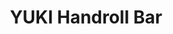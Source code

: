 ---
layout: place
title: "YUKI Handroll Bar"
permalink: /texas/austin/yuki-handroll-bar.html
stateAbbr: TX
stateName: Texas
cityName: Austin
seo:
  name: "YUKI Handroll Bar"
  type: Restaurant
  links: http://yukihandroll.com/
description: "YUKI Handroll Bar serves delicious sushi in Austin, Texas. Try fresh Japanese dishes for a great dining experience. Available for takeout, delivery, lunch, and dinner."
place_id: ChIJAykSq3A1W4YRYca6HwwrKXw
photos:
  - name: >-
      places/ChIJAykSq3A1W4YRYca6HwwrKXw/photos/AeeoHcLgJWWj34QOxkKaJjdOoUPdC5AreyFaicQiDjIVPlaQ0_qQt5In904PWrwzTIVLzZAjHZJezIn-S_GunM4rtkRkFtWK0nJdHbHURjMD7xKBthgntWWshCpfDvc885y9RGOvuo0EsiKs7s0xOXMZEuNSQYixyYjSBGO4uNSZTYJy-xMAQ8MZ3a_ut9sOjL8BdhSk78jtImnOjMH3wWKniR4lsp9VXg5li4M1-eVr_97YhDJhi7eXGms7Vhgyc6sHIojU47ot9C37-pucWjSOXbq-L6FVVLpGnQ0w5sLoCY7Ws6-yc7FOD7rL_5nygjRpeeBxU64onXbRgcHQvkGkyGg7acjKhEOY1I9DkIycbYorMNlsbzrpslspApasg0Uw9vuEjSkQAG3cVEUqRzdf973IXmRKsv6-Nj3zHOaWGsjXsg
    widthPx: 4032
    heightPx: 3024
    authorAttributions:
      - displayName: Yohan Ghang
        uri: https://maps.google.com/maps/contrib/108114263846272115338
        photoUri: >-
          https://lh3.googleusercontent.com/a-/ALV-UjUgVJ5JuzwxE4BDUEacslxgHe3P7z7vHoYwaHkQO4gGRt0QJ2haHg=s100-p-k-no-mo
    flagContentUri: >-
      https://www.google.com/local/imagery/report/?cb_client=maps_api_places.places_api&image_key=!1e10!2sCIHM0ogKEICAgICXwIi5YA&hl=en-US
    googleMapsUri: >-
      https://www.google.com/maps/place//data=!3m4!1e2!3m2!1sCIHM0ogKEICAgICXwIi5YA!2e10!4m2!3m1!1s0x865b3570ab122903:0x7c292b0c1fbac661
  - name: >-
      places/ChIJAykSq3A1W4YRYca6HwwrKXw/photos/AeeoHcIzaY33n43ihJON-TQJWWbymrsgcg6GWoTvw5MFHAY3FySYG5ebaYm5mF4vL2M5l1biNkRtU8964oVHLyesqT2_Kv_HDv804ClmdGnnK3SyjFOHCbpQ0fldCfBJngSGbumy6usVZcgbwxE7aaHStZ_lVTscAdFwD2f_zMFN4ejSE_SkXKIuWzqUgLydH7n4k0vFyP39TW7H2H8wuYbXIujXJykTXmCBW0W3p_dJNLPBO1p7_UbzqF120Xec6zIdKH5q4t5CWnzNBCWthEk3uZKVUxdiVu9EdNJJ3SuR2_Cd31yCk-z8KJN-IwdxfvMafMpZuA6ZceGdjaAZaVenfgKyCSNXfAtWEKVb3gshzwwHqGo5f146EGWYEfkDK9fjvFvZPlg0HaQlEOeBv0ZdgC0vWt7xKfDw_Y9S05k4UwHcx-97
    widthPx: 4000
    heightPx: 3000
    authorAttributions:
      - displayName: Tina Huang
        uri: https://maps.google.com/maps/contrib/102178503185837013840
        photoUri: >-
          https://lh3.googleusercontent.com/a-/ALV-UjXQjuiMahp6va4dXaVrwu9rkU1vulWqwM3C4UJBguaBnoDTw59KlQ=s100-p-k-no-mo
    flagContentUri: >-
      https://www.google.com/local/imagery/report/?cb_client=maps_api_places.places_api&image_key=!1e10!2sCIHM0ogKEICAgMCI9bPMiwE&hl=en-US
    googleMapsUri: >-
      https://www.google.com/maps/place//data=!3m4!1e2!3m2!1sCIHM0ogKEICAgMCI9bPMiwE!2e10!4m2!3m1!1s0x865b3570ab122903:0x7c292b0c1fbac661
  - name: >-
      places/ChIJAykSq3A1W4YRYca6HwwrKXw/photos/AeeoHcIBfl_3A5NH-_JBsTfmyEAGUynrcxtuq38H5NZccQ3A2KfE2QAbm_ZJxJ-npnTSn3_Cpu5tGcMUYJg3RqtAFFkHa7adoLA9rkYxD_YCzrKM2G7Zfwy5bBZNtpEN9MS7YLiBaVCdIASDpVMe8ITGDHWOQBHCyiYlzSNDcF-Lbk3vPRBXTwU5eiU6qBR6JjEFG4y07O1Uwa5sEQJqx7TZ-nrSSVAj33Q25TpSOlsyeI60-zUbh5a04fNtwDuu6yUAdNkQKNJIAPUSLO4CrKjrao45ztkYJYfpk_O5qfOx1zqfZpu3C9lhrfYwnfYBWkOMY341Th71Eh-i8hzoTkQpYG9dEQMPjOKQJKGlluTDROpBwPP2Avao1DU5vEzEF_50PG2P87xwE5eexhaQFUzoqqA1BqefyHQoFAojRGL8PYM
    widthPx: 3000
    heightPx: 4000
    authorAttributions:
      - displayName: Jesse (NOYDB)
        uri: https://maps.google.com/maps/contrib/116208730557548250934
        photoUri: >-
          https://lh3.googleusercontent.com/a/ACg8ocLtI67o_2V-l7aEXavsBfGp2h4uyk7cto6nV1Z68c9v0WpHCQ=s100-p-k-no-mo
    flagContentUri: >-
      https://www.google.com/local/imagery/report/?cb_client=maps_api_places.places_api&image_key=!1e10!2sCIHM0ogKEICAgMCgsrX0NQ&hl=en-US
    googleMapsUri: >-
      https://www.google.com/maps/place//data=!3m4!1e2!3m2!1sCIHM0ogKEICAgMCgsrX0NQ!2e10!4m2!3m1!1s0x865b3570ab122903:0x7c292b0c1fbac661
  - name: >-
      places/ChIJAykSq3A1W4YRYca6HwwrKXw/photos/AeeoHcKB0SwANrS_426qm-fVp0SJi7F2ykdXrt3oiawYDFFOvXO1nBqXTWgghTNbpRWxekg0WvwD0TMoBtNSKc-PubaQbQ3OO6iUP2U9D3G-pblxQleZggG_HB160Nrj9zOknQh3pUzJxgYfbVYggZoOcB81CLSP86kPLvuxa9MBfLqW1C0-pjEpjyAWBG61rRWgLQM28JQO9cjN3UEoMiZczGEc8wb7OjgB2FF6MDrkoOOm2n4RYmCyJb3qdHBwkiHO0jH4L3YrOeamV6rgahzBmll9W9nWen4yh8FnIQAQMOiWhtXaJp6HQoE0haDQFCV0AosZl8s_jjV10xaassTUbzRYNAk5s_FGdM3DJq8NwAiunvp-4utbQAFXs8HmVGl_4Twkd_uN2YHRckX2WfgeFfGOQ_4-0W19mzy_aceSweofMAE
    widthPx: 3024
    heightPx: 4032
    authorAttributions:
      - displayName: Yohan Ghang
        uri: https://maps.google.com/maps/contrib/108114263846272115338
        photoUri: >-
          https://lh3.googleusercontent.com/a-/ALV-UjUgVJ5JuzwxE4BDUEacslxgHe3P7z7vHoYwaHkQO4gGRt0QJ2haHg=s100-p-k-no-mo
    flagContentUri: >-
      https://www.google.com/local/imagery/report/?cb_client=maps_api_places.places_api&image_key=!1e10!2sCIHM0ogKEICAgICXwIi5kAE&hl=en-US
    googleMapsUri: >-
      https://www.google.com/maps/place//data=!3m4!1e2!3m2!1sCIHM0ogKEICAgICXwIi5kAE!2e10!4m2!3m1!1s0x865b3570ab122903:0x7c292b0c1fbac661
  - name: >-
      places/ChIJAykSq3A1W4YRYca6HwwrKXw/photos/AeeoHcIxAvW1t8zs6RKr3DJWv_AVR_UzlPb2q6_lEMOcNIKRCClqWu6jLTBdoMghh2HpsqCa_BI1DSi7A7wXTkyriwSYMzp9bM0aZZ4Ds9tfYMYJanmMHcrHftoms7J2st3WyHJMP4lTiy4wn-QWcJBCMQFroGVDJNfQDP51eZuIQGrzFRQ_ZzObzfa3WkGuY8JZj5MVR-O--Q_5b0ZETdIO6HMNvPjlkalmwLQjPUa83y0nGChZIiVdQ0xR3BXGfgDE1J79xN6VwmyIa2R7BYMxh2-4KLjNAFMN7lblILaaMykCKtUL3mn6x0JtMP6ou0eejrmEPUFLjb9CXIxRZeVWOcmHNKqj0c-lNSNZtHxarrxlDiLwx_5lpsrT2veIrbDc0ymvAe9qqbJ1yFAlfoUh-zaw2Ez-2glIHWS5noIwvIGYqA
    widthPx: 4032
    heightPx: 3024
    authorAttributions:
      - displayName: Sabrina Pham
        uri: https://maps.google.com/maps/contrib/108556570245207730031
        photoUri: >-
          https://lh3.googleusercontent.com/a/ACg8ocKcuMhlwYTZnVlNCkPn3L9TLMEtN1bRhzDud0EvyT6E88vv344=s100-p-k-no-mo
    flagContentUri: >-
      https://www.google.com/local/imagery/report/?cb_client=maps_api_places.places_api&image_key=!1e10!2sCIHM0ogKEICAgICj28CvTg&hl=en-US
    googleMapsUri: >-
      https://www.google.com/maps/place//data=!3m4!1e2!3m2!1sCIHM0ogKEICAgICj28CvTg!2e10!4m2!3m1!1s0x865b3570ab122903:0x7c292b0c1fbac661
  - name: >-
      places/ChIJAykSq3A1W4YRYca6HwwrKXw/photos/AeeoHcIRMjfhVilT-spqcGwBFF9GXxXMogZruxoEWJNlb7gCup5HnpL_dIhCyjczETfcJt83tMKyROb2eWU-8JMH1WQV_M0HiqABevf92ixqybW8-NwapYF4Z9MhUM-9hR54Xui5KTcjfHN7I65oOVINlXUFXElSSWPyOWLi2fJLcssrz5F8Ns5VIvthX8sHgoSIUb4KV_VVJSLqOUTyBIxGzBGoUrP4WcYD4HobPFBVfVIwFzgMuhHxNn33fJ-RM-3AERXgyxrxoJF3q0vj8q6DZzUVvadO4xRKuo0uTfIuGXaLaa-WweoRUork1p1nf5o3LXr2yN2HWSqQwiBpn0dTrI6QRCcP1YEh6evO-EzdiuWfyVYRU_TgFdkegx8RbQERbyO3SuNyRVVRB50oVkvy1jaZIDyCgVZMTxnAdb6QPYELFZ13
    widthPx: 3000
    heightPx: 4000
    authorAttributions:
      - displayName: Jesse (NOYDB)
        uri: https://maps.google.com/maps/contrib/116208730557548250934
        photoUri: >-
          https://lh3.googleusercontent.com/a/ACg8ocLtI67o_2V-l7aEXavsBfGp2h4uyk7cto6nV1Z68c9v0WpHCQ=s100-p-k-no-mo
    flagContentUri: >-
      https://www.google.com/local/imagery/report/?cb_client=maps_api_places.places_api&image_key=!1e10!2sCIHM0ogKEICAgMCgsrX01QE&hl=en-US
    googleMapsUri: >-
      https://www.google.com/maps/place//data=!3m4!1e2!3m2!1sCIHM0ogKEICAgMCgsrX01QE!2e10!4m2!3m1!1s0x865b3570ab122903:0x7c292b0c1fbac661
  - name: >-
      places/ChIJAykSq3A1W4YRYca6HwwrKXw/photos/AeeoHcIWn4kT3s-rwDJ_k4o0lb4sLQMANUslVkT7wAvZsT4sFqkS3MDe3BwxGI4TzNMK7GBtwmxuGiA0Lxkn30S20tG4w6qL23P3u2wNXiV-bfBxRKFMZrzK2e5tDW8kGs7fWY6p2boCueoWvZt6_8em-LCTfJaoNH7BACAfzDTNRjoLlVyb3cJ8hn97kLhgNt9x-YlPFufB0uh3bpPBC8C5SJkxVP-TSjiUsfwPSyrPzZK9dL7kgjy5l049oj8aTJ_TD5t_P_BKHudT-1el4GyyE_yugW2JCUgqrDp28N1DZl_Pa4TrO1BGYrU_XiTM0TEtgitu34Da9DBk0i0CRVfSh4YIqcu6D3gAMWMJ0E6KZ731HGQoaMExMcWhTKocmWm2Zyal8EJRLNgIPAm93qXUY9nOhmyzC-3FY0O2-26lWg
    widthPx: 4000
    heightPx: 3000
    authorAttributions:
      - displayName: OK LEE
        uri: https://maps.google.com/maps/contrib/105583857785178198699
        photoUri: >-
          https://lh3.googleusercontent.com/a-/ALV-UjXsAxN5rJr1mfqmoB1sQ3fssbTrcWmXTWme5NMm9vRcYDpQkSqM=s100-p-k-no-mo
    flagContentUri: >-
      https://www.google.com/local/imagery/report/?cb_client=maps_api_places.places_api&image_key=!1e10!2sCIHM0ogKEICAgIDJlIHsHw&hl=en-US
    googleMapsUri: >-
      https://www.google.com/maps/place//data=!3m4!1e2!3m2!1sCIHM0ogKEICAgIDJlIHsHw!2e10!4m2!3m1!1s0x865b3570ab122903:0x7c292b0c1fbac661
  - name: >-
      places/ChIJAykSq3A1W4YRYca6HwwrKXw/photos/AeeoHcKGNmrub12GlUjI7MrJedXFObVWukAYcrRcWy2jQnLyupRZwjFXaxW51lPiMapKf76a-PyKXMD9ulvt2ZHsKvXS9NNrv1gOg5y_1X_RBYEgLtpupYUkNTVFteX4g8li0n8U8XHHwsKD3d-YyxIv8Cvl2cog57QYlMVSgkiYWjtzxmRHTqkY8QDyR2_ntGpnPC_2vAaJNve6DxVwTTWk8GfHi9cicutbvSnqhsPg8mHVNRyf0RkPWxtSWDIRndwz1zGMUiPW1SpmPt-tMUe-MreUR1yrPfLU69H64eaiB2jE4Og4991FEm9dOv_E9QdJSbMlYEr_46dmPU-QX2wtexW-GIEgJmI2ulPUgcGXfGpzhQ53pSVZawGZuokbVely-T8xFbFX7hIGnEEcPJbMjtIWxp3OS3-HnTAQw8iwk1-jb46T
    widthPx: 3024
    heightPx: 4032
    authorAttributions:
      - displayName: Ellyn Ngo
        uri: https://maps.google.com/maps/contrib/105101833432893175987
        photoUri: >-
          https://lh3.googleusercontent.com/a-/ALV-UjU5SxZRvUe-N1nkQ0_7wiEP9DnJ_u6pJqSqrjt5jpdeC14UKeHN=s100-p-k-no-mo
    flagContentUri: >-
      https://www.google.com/local/imagery/report/?cb_client=maps_api_places.places_api&image_key=!1e10!2sCIHM0ogKEICAgIDTpIHniAE&hl=en-US
    googleMapsUri: >-
      https://www.google.com/maps/place//data=!3m4!1e2!3m2!1sCIHM0ogKEICAgIDTpIHniAE!2e10!4m2!3m1!1s0x865b3570ab122903:0x7c292b0c1fbac661
  - name: >-
      places/ChIJAykSq3A1W4YRYca6HwwrKXw/photos/AeeoHcL7o-QNMWfdIZXxExMw9iP2MPx_qViW3Pd2tLOA4vWT7-xbHiFFMkQzOYXraW_guuwcsnMH_SeJtncG36Nez_2JljEeia2D6Ct3rP82YbBw9efCG7dy3LY_3LpwrcNF1jRbW_E-zzKZgRVxQEL1WpJVXBsg-XTFNaiypu04IMPeR1eb7WJ2O34oEvdC3sarp43qlIsQ7jNiO_eexwRdXQqJKkAX8KYPXTxqRlDj8wAAqB5KHHthQTmfh5Uxf6RZMG5I62ha1_T1tTbhX1YlIIJl8-SlazaQyw-duPul78hHdD-oEcEc7gWco_BCAByg5csHqF5BMkc3jFeZ7ixF09MzvtYKypZdsJXKjY3GShk2RBChitk1lS8ZmMrNAAbT_X3NqocQjN1JNBvUdqj5VwOS0_7BawqtLnG8jDeG317a_Q
    widthPx: 4032
    heightPx: 2268
    authorAttributions:
      - displayName: Scott S
        uri: https://maps.google.com/maps/contrib/101938929474656685089
        photoUri: >-
          https://lh3.googleusercontent.com/a-/ALV-UjVLEUoE5tIObb7QR6Y40XZPrVCyNXYI-R1lAzSulS5XaCb8Z8IF=s100-p-k-no-mo
    flagContentUri: >-
      https://www.google.com/local/imagery/report/?cb_client=maps_api_places.places_api&image_key=!1e10!2sCIHM0ogKEICAgICzp9KZDA&hl=en-US
    googleMapsUri: >-
      https://www.google.com/maps/place//data=!3m4!1e2!3m2!1sCIHM0ogKEICAgICzp9KZDA!2e10!4m2!3m1!1s0x865b3570ab122903:0x7c292b0c1fbac661
  - name: >-
      places/ChIJAykSq3A1W4YRYca6HwwrKXw/photos/AeeoHcJp8AbLjp3dz4V2AhjX0abmAUOJJ6LL6VLu6Se4XuIfzD4qi8SJv7y0oDKl4eP5DBJ5pbWsgMXqZF8dRtc1uJP6m41eFSp2KSBnSFrOjfzYnc4KX9g5F3OWjaCB40PGXItc-uUsgkyXjiWJHguHWqnVKZpFZOAdikXZywrT0-RSbPaIf8hXz3PIYByRD84M1ReoU6iZ9wk4JkfvI4z4VzywUpb2XYcZOGi5SA2tR8NaMQszIAGbn3AUq6XPlOjPQe59Ap0Zj3fp1RmkxEcZLuE4jA6KQPYCpaf1d78ysdbzIp4jDuFSJvU_XxWQ2yko8cG0Vcd3OdmrIbbB-1GtvlFBz9KOeQD_zEBXh0kC0zUhmYBzmEbgeVopsY5aIoiM0A_aq_BkgCYSZ5hdTEyHDdhoTv8-7glpLwzyzTpFOy8
    widthPx: 3024
    heightPx: 4032
    authorAttributions:
      - displayName: Laurie Eden
        uri: https://maps.google.com/maps/contrib/108811090019629525083
        photoUri: >-
          https://lh3.googleusercontent.com/a-/ALV-UjUVQfUGr4-xfgcooOSYgwrqzt_9ie_YNldtUDJ2czMIrdLw-JM=s100-p-k-no-mo
    flagContentUri: >-
      https://www.google.com/local/imagery/report/?cb_client=maps_api_places.places_api&image_key=!1e10!2sCIHM0ogKEICAgICHrJTWRQ&hl=en-US
    googleMapsUri: >-
      https://www.google.com/maps/place//data=!3m4!1e2!3m2!1sCIHM0ogKEICAgICHrJTWRQ!2e10!4m2!3m1!1s0x865b3570ab122903:0x7c292b0c1fbac661
address: 6317 3 FM2244 Suite 330, Austin, TX 78746, USA
street: 6317 3 FM2244 Suite 330
city: Austin
state: TX
zip: '78746'
country: USA
neighborhood: Barton Creek Mall
latitude: '30.296016'
longitude: '-97.831819'
accessibility_options:
  wheelchairAccessibleParking: true
  wheelchairAccessibleEntrance: true
  wheelchairAccessibleRestroom: true
  wheelchairAccessibleSeating: true
business_status: OPERATIONAL
name: YUKI Handroll Bar
google_maps_links:
  directionsUri: >-
    https://www.google.com/maps/dir//''/data=!4m7!4m6!1m1!4e2!1m2!1m1!1s0x865b3570ab122903:0x7c292b0c1fbac661!3e0
  placeUri: https://maps.google.com/?cid=8946729465820137057
  writeAReviewUri: >-
    https://www.google.com/maps/place//data=!4m3!3m2!1s0x865b3570ab122903:0x7c292b0c1fbac661!12e1
  reviewsUri: >-
    https://www.google.com/maps/place//data=!4m4!3m3!1s0x865b3570ab122903:0x7c292b0c1fbac661!9m1!1b1
  photosUri: >-
    https://www.google.com/maps/place//data=!4m3!3m2!1s0x865b3570ab122903:0x7c292b0c1fbac661!10e5
primary_type: Restaurant
opening_hours:
  regular: null
  current: null
secondary_opening_hours:
  regular:
    weekdayDescriptions: null
    type: null
  current:
    weekdayDescriptions: null
    type: null
phone: (512) 344-9797
price_level: PRICE_LEVEL_MODERATE
price_range: $30 &ndash; $50
rating: '4.5'
rating_count: 216
website: http://yukihandroll.com/
reviews:
  - name: >-
      places/ChIJAykSq3A1W4YRYca6HwwrKXw/reviews/ChZDSUhNMG9nS0VJQ0FnTUNnc3JYMEZREAE
    relativePublishTimeDescription: a month ago
    rating: 5
    text:
      text: >-
        I had been noticing this sushi place driving along 620 a few times. I
        was feeling like sushi and decided to check it out. The inside is nice
        and is decorated really well. The whole restaurant is bar seating just
        so you know. I ordered the seaweed salad and the 6 hand roll special.
        The handrolls were really good and the ingredients in each one tested
        top notch. Menu contains a few starters, a few sushi/nigiri options,
        hand rolls and a small dessert section.Place would be a good spot for a
        date if both parties are into sushi. The place is still in the new to
        the area but it is definitely worth a check it out,
      languageCode: en
    originalText:
      text: >-
        I had been noticing this sushi place driving along 620 a few times. I
        was feeling like sushi and decided to check it out. The inside is nice
        and is decorated really well. The whole restaurant is bar seating just
        so you know. I ordered the seaweed salad and the 6 hand roll special.
        The handrolls were really good and the ingredients in each one tested
        top notch. Menu contains a few starters, a few sushi/nigiri options,
        hand rolls and a small dessert section.Place would be a good spot for a
        date if both parties are into sushi. The place is still in the new to
        the area but it is definitely worth a check it out,
      languageCode: en
    authorAttribution:
      displayName: Jesse (NOYDB)
      uri: https://www.google.com/maps/contrib/116208730557548250934/reviews
      photoUri: >-
        https://lh3.googleusercontent.com/a/ACg8ocLtI67o_2V-l7aEXavsBfGp2h4uyk7cto6nV1Z68c9v0WpHCQ=s128-c0x00000000-cc-rp-mo-ba4
    publishTime: '2025-02-15T18:01:32.234540Z'
    flagContentUri: >-
      https://www.google.com/local/review/rap/report?postId=ChZDSUhNMG9nS0VJQ0FnTUNnc3JYMEZREAE&d=17924085&t=1
    googleMapsUri: >-
      https://www.google.com/maps/reviews/data=!4m6!14m5!1m4!2m3!1sChZDSUhNMG9nS0VJQ0FnTUNnc3JYMEZREAE!2m1!1s0x865b3570ab122903:0x7c292b0c1fbac661
  - name: >-
      places/ChIJAykSq3A1W4YRYca6HwwrKXw/reviews/ChZDSUhNMG9nS0VJQ0FnSUNYd0lpNVFBEAE
    relativePublishTimeDescription: 6 months ago
    rating: 5
    text:
      text: >-
        Finally was able to check this place out and so we went for our
        anniversary.  The sushi was fresh and the hand rolls were very good.  It
        was a unique and fun experience and I’m glad they opened this second
        location closer to us!
      languageCode: en
    originalText:
      text: >-
        Finally was able to check this place out and so we went for our
        anniversary.  The sushi was fresh and the hand rolls were very good.  It
        was a unique and fun experience and I’m glad they opened this second
        location closer to us!
      languageCode: en
    authorAttribution:
      displayName: Yohan Ghang
      uri: https://www.google.com/maps/contrib/108114263846272115338/reviews
      photoUri: >-
        https://lh3.googleusercontent.com/a-/ALV-UjUgVJ5JuzwxE4BDUEacslxgHe3P7z7vHoYwaHkQO4gGRt0QJ2haHg=s128-c0x00000000-cc-rp-mo-ba3
    publishTime: '2024-10-12T04:50:59.552430Z'
    flagContentUri: >-
      https://www.google.com/local/review/rap/report?postId=ChZDSUhNMG9nS0VJQ0FnSUNYd0lpNVFBEAE&d=17924085&t=1
    googleMapsUri: >-
      https://www.google.com/maps/reviews/data=!4m6!14m5!1m4!2m3!1sChZDSUhNMG9nS0VJQ0FnSUNYd0lpNVFBEAE!2m1!1s0x865b3570ab122903:0x7c292b0c1fbac661
  - name: >-
      places/ChIJAykSq3A1W4YRYca6HwwrKXw/reviews/ChZDSUhNMG9nS0VJQ0FnSUMzM0xmT0RnEAE
    relativePublishTimeDescription: 5 months ago
    rating: 5
    text:
      text: >-
        My new favorite Austin sushi spot! The fish quality is impeccable and
        better than the coast. Cost is very reasonable. Service is on point,
        attentive, and makes things right with the customers. I'll be back.
      languageCode: en
    originalText:
      text: >-
        My new favorite Austin sushi spot! The fish quality is impeccable and
        better than the coast. Cost is very reasonable. Service is on point,
        attentive, and makes things right with the customers. I'll be back.
      languageCode: en
    authorAttribution:
      displayName: Ethan
      uri: https://www.google.com/maps/contrib/101942538696178045863/reviews
      photoUri: >-
        https://lh3.googleusercontent.com/a-/ALV-UjWBQxeaSuxIoPQPKb0DWEO3SIhfIrl9nhenX6vlrdSS93UjqhWDWA=s128-c0x00000000-cc-rp-mo-ba4
    publishTime: '2024-11-03T20:20:05.495315Z'
    flagContentUri: >-
      https://www.google.com/local/review/rap/report?postId=ChZDSUhNMG9nS0VJQ0FnSUMzM0xmT0RnEAE&d=17924085&t=1
    googleMapsUri: >-
      https://www.google.com/maps/reviews/data=!4m6!14m5!1m4!2m3!1sChZDSUhNMG9nS0VJQ0FnSUMzM0xmT0RnEAE!2m1!1s0x865b3570ab122903:0x7c292b0c1fbac661
  - name: >-
      places/ChIJAykSq3A1W4YRYca6HwwrKXw/reviews/ChZDSUhNMG9nS0VJQ0FnTUNJOWJQTWN3EAE
    relativePublishTimeDescription: a week ago
    rating: 4
    text:
      text: >-
        The food was ok, considering it's in Austin. They plated the sushi
        beautifully, and the service was great.
      languageCode: en
    originalText:
      text: >-
        The food was ok, considering it's in Austin. They plated the sushi
        beautifully, and the service was great.
      languageCode: en
    authorAttribution:
      displayName: Tina Huang
      uri: https://www.google.com/maps/contrib/102178503185837013840/reviews
      photoUri: >-
        https://lh3.googleusercontent.com/a-/ALV-UjXQjuiMahp6va4dXaVrwu9rkU1vulWqwM3C4UJBguaBnoDTw59KlQ=s128-c0x00000000-cc-rp-mo-ba4
    publishTime: '2025-04-03T20:13:32.694912Z'
    flagContentUri: >-
      https://www.google.com/local/review/rap/report?postId=ChZDSUhNMG9nS0VJQ0FnTUNJOWJQTWN3EAE&d=17924085&t=1
    googleMapsUri: >-
      https://www.google.com/maps/reviews/data=!4m6!14m5!1m4!2m3!1sChZDSUhNMG9nS0VJQ0FnTUNJOWJQTWN3EAE!2m1!1s0x865b3570ab122903:0x7c292b0c1fbac661
  - name: >-
      places/ChIJAykSq3A1W4YRYca6HwwrKXw/reviews/ChdDSUhNMG9nS0VJQ0FnSURieDRlZXlRRRAB
    relativePublishTimeDescription: 8 months ago
    rating: 1
    text:
      text: >-
        Very disappointed with second visit


        I went to Yuki a few months back for my birthday and really enjoyed the
        food. The rolls were delicious and service was good.


        I just went back and had a very different experience. The rolls were so
        disappointing, there was barely any fish and no rice in them. The
        service was also much worse.


        Here are pictures of the rolls the last time, and then the first visit.
      languageCode: en
    originalText:
      text: >-
        Very disappointed with second visit


        I went to Yuki a few months back for my birthday and really enjoyed the
        food. The rolls were delicious and service was good.


        I just went back and had a very different experience. The rolls were so
        disappointing, there was barely any fish and no rice in them. The
        service was also much worse.


        Here are pictures of the rolls the last time, and then the first visit.
      languageCode: en
    authorAttribution:
      displayName: Cyrus Buhariwalla
      uri: https://www.google.com/maps/contrib/107758683899085969282/reviews
      photoUri: >-
        https://lh3.googleusercontent.com/a-/ALV-UjVbbXy8qaj55EeeD1m-WXc1SUuF9hgeXbxVPnTsxzSy5TCqYemv=s128-c0x00000000-cc-rp-mo-ba3
    publishTime: '2024-08-10T15:51:35.334289Z'
    flagContentUri: >-
      https://www.google.com/local/review/rap/report?postId=ChdDSUhNMG9nS0VJQ0FnSURieDRlZXlRRRAB&d=17924085&t=1
    googleMapsUri: >-
      https://www.google.com/maps/reviews/data=!4m6!14m5!1m4!2m3!1sChdDSUhNMG9nS0VJQ0FnSURieDRlZXlRRRAB!2m1!1s0x865b3570ab122903:0x7c292b0c1fbac661
parking_options:
  freeParkingLot: true
  freeStreetParking: true
payment_options:
  acceptsCreditCards: true
  acceptsCashOnly: false
allow_dogs: null
curbside_pickup: false
delivery: true
dine_in: true
good_for_children: false
good_for_groups: null
good_for_sports: false
live_music: false
menu_for_children: false
outdoor_seating: false
reservable: null
restroom: true
serves_beer: true
serves_breakfast: null
serves_brunch: null
serves_cocktails: null
serves_coffee: null
serves_dinner: true
serves_dessert: true
serves_lunch: true
serves_vegetarian_food: null
serves_wine: true
takeout: true
summary: null

---